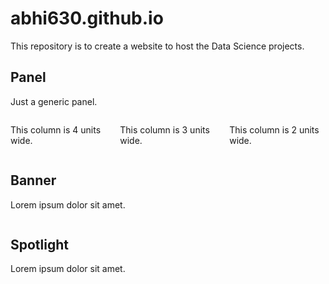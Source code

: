 # abhi630.github.io
This repository is to create a website to host the Data Science projects.

<section class="panel color2">
	<div class="intro">
		<h2 class="major">Panel</h2>
			<p>Just a generic panel.</p>
	</div>
	<div class="inner columns">
		<div class="span-4">
			<p>This column is 4 units wide.</p>
		</div>
		<div class="span-3">
			<p>This column is 3 units wide.</p>
		</div>
		<div class="span-2">
			<p>This column is 2 units wide.</p>
		</div>
	</div>
</section>

<section class="panel banner medium right">
	<div class="content color0">
		<h1>Banner</h1>
			<p>Lorem ipsum dolor sit amet.</p>
	</div>
	<div class="image" data-position="center">
		<img src="/path/to/image.jpg" alt="" />
	</div>
</section>


<section class="panel spotlight large right">
	<div class="content">
		<h1>Spotlight</h1>
			<p>Lorem ipsum dolor sit amet.</p>
	</div>
	<div class="image" data-position="center">
		<img src="/path/to/image.jpg" alt="" />
	</div>
</section>
